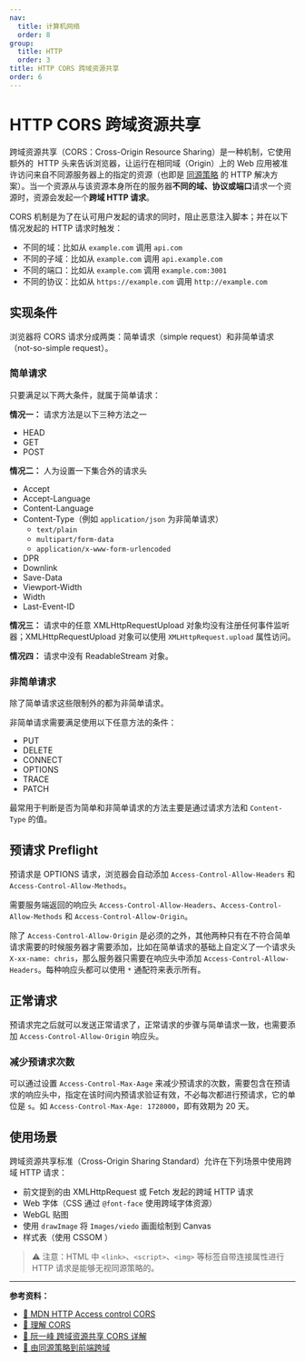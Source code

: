 ```yaml
---
nav:
  title: 计算机网络
  order: 8
group:
  title: HTTP
  order: 3
title: HTTP CORS 跨域资源共享
order: 6
---
```


# HTTP CORS 跨域资源共享

跨域资源共享（CORS：Cross-Origin Resource Sharing）是一种机制，它使用额外的  HTTP 头来告诉浏览器，让运行在相同域（Origin）上的 Web 应用被准许访问来自不同源服务器上的指定的资源（也即是 [同源策略](../frontend-security/same-origin-policy) 的 HTTP 解决方案）。当一个资源从与该资源本身所在的服务器**不同的域、协议或端口**请求一个资源时，资源会发起一个**跨域 HTTP 请求**。

CORS 机制是为了在认可用户发起的请求的同时，阻止恶意注入脚本；并在以下情况发起的 HTTP 请求时触发：

- 不同的域：比如从 `example.com` 调用 `api.com`
- 不同的子域：比如从 `example.com` 调用 `api.example.com`
- 不同的端口：比如从 `example.com` 调用 `example.com:3001`
- 不同的协议：比如从 `https://example.com` 调用 `http://example.com`

## 实现条件

浏览器将 CORS 请求分成两类：简单请求（simple request）和非简单请求（not-so-simple request）。

### 简单请求

只要满足以下两大条件，就属于简单请求：

**情况一：** 请求方法是以下三种方法之一

- HEAD
- GET
- POST

**情况二：** 人为设置一下集合外的请求头

- Accept
- Accept-Language
- Content-Language
- Content-Type（例如 `application/json` 为非简单请求）
  - `text/plain`
  - `multipart/form-data`
  - `application/x-www-form-urlencoded`
- DPR
- Downlink
- Save-Data
- Viewport-Width
- Width
- Last-Event-ID

**情况三：** 请求中的任意 XMLHttpRequestUpload 对象均没有注册任何事件监听器；XMLHttpRequestUpload 对象可以使用 `XMLHttpRequest.upload` 属性访问。

**情况四：** 请求中没有 ReadableStream 对象。

### 非简单请求

除了简单请求这些限制外的都为非简单请求。

非简单请求需要满足使用以下任意方法的条件：

- PUT
- DELETE
- CONNECT
- OPTIONS
- TRACE
- PATCH

最常用于判断是否为简单和非简单请求的方法主要是通过请求方法和 `Content-Type` 的值。

## 预请求 Preflight

预请求是 OPTIONS 请求，浏览器会自动添加 `Access-Control-Allow-Headers` 和 `Access-Control-Allow-Methods`。

需要服务端返回的响应头 `Access-Control-Allow-Headers`、`Access-Control-Allow-Methods` 和 `Access-Control-Allow-Origin`。

除了 `Access-Control-Allow-Origin` 是必须的之外，其他两种只有在不符合简单请求需要的时候服务器才需要添加，比如在简单请求的基础上自定义了一个请求头 `X-xx-name: chris`，那么服务器只需要在响应头中添加 `Access-Control-Allow-Headers`。每种响应头都可以使用 `*` 通配符来表示所有。

## 正常请求

预请求完之后就可以发送正常请求了，正常请求的步骤与简单请求一致，也需要添加 `Access-Control-Allow-Origin` 响应头。

### 减少预请求次数

可以通过设置 `Access-Control-Max-Aage` 来减少预请求的次数，需要包含在预请求的响应头中，指定在该时间内预请求验证有效，不必每次都进行预请求，它的单位是 `s`。如 `Access-Control-Max-Age: 1728000`，即有效期为 20 天。

## 使用场景

跨域资源共享标准（Cross-Origin Sharing Standard）允许在下列场景中使用跨域 HTTP 请求：

- 前文提到的由 XMLHttpRequest 或 Fetch 发起的跨域 HTTP 请求
- Web 字体（CSS 通过 `@font-face` 使用跨域字体资源）
- WebGL 贴图
- 使用 `drawImage` 将 `Images/viedo` 画面绘制到 Canvas
- 样式表（使用 CSSOM ）

> ⚠️ 注意：HTML 中 `<link>`、`<script>`、`<img>` 等标签自带连接属性进行 HTTP 请求是能够无视同源策略的。

---

**参考资料：**

- [📖 MDN HTTP Access control CORS](https://developer.mozilla.org/zh-CN/docs/Web/HTTP/Access_control_CORS)
- [📝 理解 CORS](https://juejin.im/post/5a97b5a3f265da23766ab19a)
- [📝 阮一峰 跨域资源共享 CORS 详解](http://www.ruanyifeng.com/blog/2016/04/cors.html)
- [📝 由同源策略到前端跨域](https://juejin.im/post/58f816198d6d81005874fd97)
